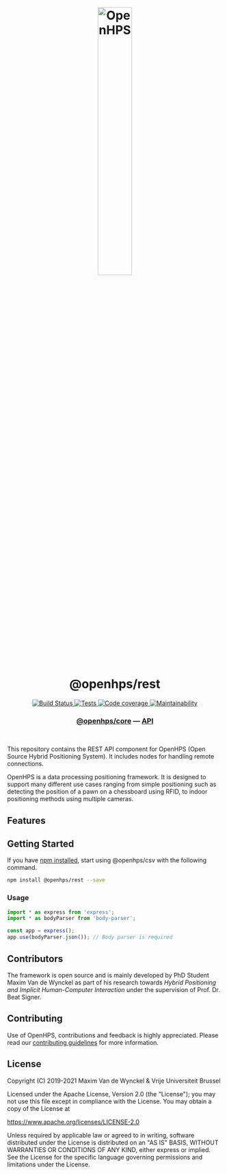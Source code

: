 <h1 align="center">
  <img alt="OpenHPS" src="https://openhps.org/images/logo_text-512.png" width="40%" /><br />
  @openhps/rest
</h1>
<p align="center">
    <a href="https://ci.mvdw-software.com/job/openhps-rest/" target="_blank">
        <img alt="Build Status" src="https://ci.mvdw-software.com/job/openhps-rest/job/dev/badge/icon">
    </a>
    <a href="https://ci.mvdw-software.com/view/OpenHPS/job/openhps-rest/job/dev/lastCompletedBuild/testReport" target="_blank">
        <img alt="Tests" src="https://img.shields.io/jenkins/tests?compact_message&jobUrl=https%3A%2F%2Fci.mvdw-software.com%2Fview%2FOpenHPS%2Fjob%2Fopenhps-rest%2Fjob%2Fdev">
    </a>
    <a href="https://ci.mvdw-software.com/view/OpenHPS/job/openhps-rest/job/dev/lastCompletedBuild/cobertura/" target="_blank">
        <img alt="Code coverage" src="https://img.shields.io/jenkins/coverage/cobertura?jobUrl=https%3A%2F%2Fci.mvdw-software.com%2Fview%2FOpenHPS%2Fjob%2Fopenhps-rest%2Fjob%2Fdev%2F">
    </a>
    <a href="https://codeclimate.com/github/OpenHPS/openhps-rest/" target="_blank">
        <img alt="Maintainability" src="https://img.shields.io/codeclimate/maintainability/OpenHPS/openhps-rest">
    </a>
</p>

<h3 align="center">
    <a href="https://github.com/OpenHPS/openhps-core">@openhps/core</a> &mdash; <a href="https://openhps.org/docs/rest">API</a>
</h3>

<br />

This repository contains the REST API component for OpenHPS (Open Source Hybrid Positioning System). It includes nodes for handling remote connections.

OpenHPS is a data processing positioning framework. It is designed to support many different use cases ranging from simple positioning such as detecting the position of a pawn on a chessboard using RFID, to indoor positioning methods using multiple cameras.

## Features


## Getting Started
If you have [npm installed](https://www.npmjs.com/get-npm), start using @openhps/csv with the following command.
```bash
npm install @openhps/rest --save
```

### Usage
```typescript
import * as express from 'express';
import * as bodyParser from 'body-parser';

const app = express();
app.use(bodyParser.json()); // Body parser is required
```

## Contributors
The framework is open source and is mainly developed by PhD Student Maxim Van de Wynckel as part of his research towards *Hybrid Positioning and Implicit Human-Computer Interaction* under the supervision of Prof. Dr. Beat Signer.

## Contributing
Use of OpenHPS, contributions and feedback is highly appreciated. Please read our [contributing guidelines](CONTRIBUTING.md) for more information.

## License
Copyright (C) 2019-2021 Maxim Van de Wynckel & Vrije Universiteit Brussel

Licensed under the Apache License, Version 2.0 (the "License"); you may not use this file except in compliance with the License. You may obtain a copy of the License at

https://www.apache.org/licenses/LICENSE-2.0

Unless required by applicable law or agreed to in writing, software distributed under the License is distributed on an "AS IS" BASIS, WITHOUT WARRANTIES OR CONDITIONS OF ANY KIND, either express or implied. See the License for the specific language governing permissions and limitations under the License.